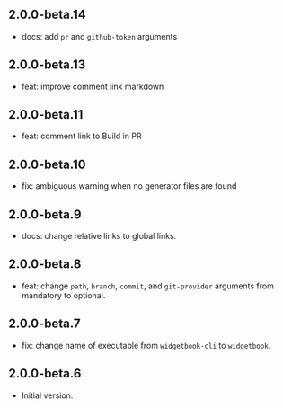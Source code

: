 ## 2.0.0-beta.14

- docs: add `pr` and `github-token` arguments

## 2.0.0-beta.13

- feat: improve comment link markdown

## 2.0.0-beta.11

- feat: comment link to Build in PR

## 2.0.0-beta.10

- fix: ambiguous warning when no generator files are found

## 2.0.0-beta.9

- docs: change relative links to global links.

## 2.0.0-beta.8

- feat: change `path`, `branch`, `commit`, and `git-provider` arguments from mandatory to optional.

## 2.0.0-beta.7

- fix: change name of executable from `widgetbook-cli` to `widgetbook`.
 
## 2.0.0-beta.6

- Initial version.
